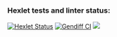 ### Hexlet tests and linter status:
[![Hexlet Status](https://github.com/siderai/python-project-lvl2/workflows/hexlet-check/badge.svg)](https://github.com/siderai/gendiff/actions/workflows/CI.yml)
[![Gendiff CI](https://github.com/siderai/python-project-lvl2/workflows/hexlet-check/badge.svg)](https://github.com/siderai/gendiff/actions/workflows/CI.yml)
<a href="https://codeclimate.com/github/siderai/gendiff/test_coverage"><img src="https://api.codeclimate.com/v1/badges/7a99cbe3b491ee26aa28/test_coverage" /></a>


